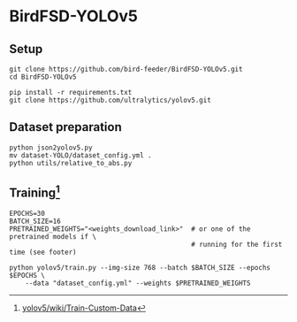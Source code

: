 # BirdFSD-YOLOv5


## Setup

```shell
git clone https://github.com/bird-feeder/BirdFSD-YOLOv5.git
cd BirdFSD-YOLOv5

pip install -r requirements.txt
git clone https://github.com/ultralytics/yolov5.git
```

## Dataset preparation

```shell
python json2yolov5.py
mv dataset-YOLO/dataset_config.yml .
python utils/relative_to_abs.py
```

## Training[^1]

```shell
EPOCHS=30
BATCH_SIZE=16
PRETRAINED_WEIGHTS="<weights_download_link>"  # or one of the pretrained models if \
                                              # running for the first time (see footer)

python yolov5/train.py --img-size 768 --batch $BATCH_SIZE --epochs $EPOCHS \
    --data "dataset_config.yml" --weights $PRETRAINED_WEIGHTS
```

[^1]: [yolov5/wiki/Train-Custom-Data](https://github.com/ultralytics/yolov5/wiki/Train-Custom-Data)
